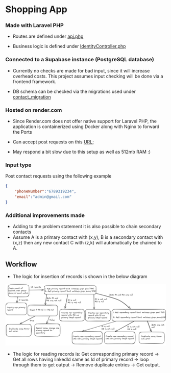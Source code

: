 # Shopping App

### Made with Laravel PHP

- Routes are defined under [api.php](./routes/api.php)

- Business logic is defined under [IdentityController.php](./app/Http/Controllers/IdentityController.php)

### Connected to a Supabase instance (PostgreSQL database)

- Currently no checks are made for bad input, since it will increase overhead costs. This project assumes input checking will be done via a frontend framework.

- DB schema can be checked via the migrations used under [contact_migration](./database/migrations/2024_07_07_192849_create_contacts_table.php)

### Hosted on render.com

- Since Render.com does not offer native support for Laravel PHP, the application is containerized using Docker along with Nginx to forward the Ports

- Can accept post requests on this [URL](https://shoppingapp-2ei4.onrender.com/api/identify);

- May respond a bit slow due to this setup as well as 512mb RAM :)

### Input type

Post contact requests using the following example

```json
{
    "phoneNumber":"6789319234",
    "email":"admin@gmail.com"
}

```

### Additional improvements made

- Adding to the problem statement it is also possible to chain secondary contacts
- Assume A is a primary contact with (x,y), B is a secondary contact with (x,z) then any new contact C with (z,k) will automatically be chained to A. 

## Workflow

- The logic for insertion of records is shown in the below diagram

![Image](./storage/docimg.png)

- The logic for reading records is: Get corresponding primary record -> Get all rows having linkedId same as Id of primary record -> loop through them to get output -> Remove duplicate entries -> Get output.

